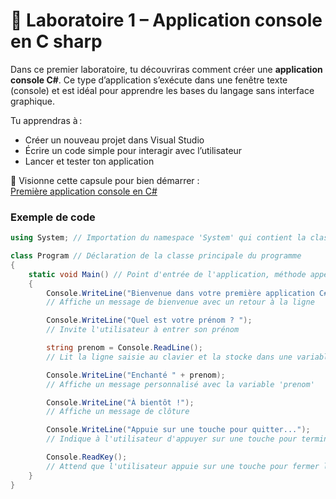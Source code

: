 # 🧪 Laboratoire 1 – Application console en C sharp

Dans ce premier laboratoire, tu découvriras comment créer une **application console C#**. Ce type d’application s’exécute dans une fenêtre texte (console) et est idéal pour apprendre les bases du langage sans interface graphique.

Tu apprendras à :
- Créer un nouveau projet dans Visual Studio
- Écrire un code simple pour interagir avec l’utilisateur
- Lancer et tester ton application

🎥 Visionne cette capsule pour bien démarrer :  
<a href="https://youtu.be/PAdnzYcKcRQ?si=iacc8sIyPRtffAcT" target="_blank" rel="noopener noreferrer">Première application console en C#</a>

### Exemple de code

```csharp
using System; // Importation du namespace 'System' qui contient la classe Console

class Program // Déclaration de la classe principale du programme
{
    static void Main() // Point d'entrée de l'application, méthode appelée au démarrage
    {
        Console.WriteLine("Bienvenue dans votre première application C#!");
        // Affiche un message de bienvenue avec un retour à la ligne

        Console.WriteLine("Quel est votre prénom ? ");
        // Invite l'utilisateur à entrer son prénom 

        string prenom = Console.ReadLine();
        // Lit la ligne saisie au clavier et la stocke dans une variable 'prenom' (assignation)

        Console.WriteLine("Enchanté " + prenom);
        // Affiche un message personnalisé avec la variable 'prenom'

        Console.WriteLine("À bientôt !");
        // Affiche un message de clôture

        Console.WriteLine("Appuie sur une touche pour quitter...");
        // Indique à l'utilisateur d'appuyer sur une touche pour terminer

        Console.ReadKey();
        // Attend que l'utilisateur appuie sur une touche pour fermer la console
    }
}

